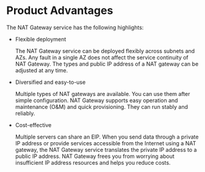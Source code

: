 # Product Advantages<a name="nat_pro_0001"></a>

The NAT Gateway service has the following highlights:

-   Flexible deployment

    The NAT Gateway service can be deployed flexibly across subnets and AZs. Any fault in a single AZ does not affect the service continuity of NAT Gateway. The types and public IP address of a NAT gateway can be adjusted at any time.

-   Diversified and easy-to-use

    Multiple types of NAT gateways are available. You can use them after simple configuration. NAT Gateway supports easy operation and maintenance \(O&M\) and quick provisioning. They can run stably and reliably.

-   Cost-effective

    Multiple servers can share an EIP. When you send data through a private IP address or provide services accessible from the Internet using a NAT gateway, the NAT Gateway service translates the private IP address to a public IP address. NAT Gateway frees you from worrying about insufficient IP address resources and helps you reduce costs.


